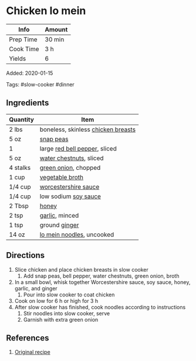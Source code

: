 # Chicken lo mein

| Info      | Amount |
| --------- | ------ |
| Prep Time | 30 min |
| Cook Time | 3 h    |
| Yields    | 6      |

Added: 2020-01-15

Tags: #slow-cooker #dinner

## Ingredients

| Quantity | Item                                                                     |
| -------- | ------------------------------------------------------------------------ |
| 2 lbs    | boneless, skinless [chicken breasts](../Ingredients/chicken%20breast.md) |
| 5 oz     | [snap peas](../Ingredients/snap-peas.md)                                 |
| 1        | large [red bell pepper](../Ingredients/red%20bell%20pepper.md), sliced   |
| 5 oz     | [water chestnuts](../Ingredients/water-chestnuts.md), sliced             |
| 4 stalks | [green onion](../Ingredients/green%20onion.md), chopped                  |
| 1 cup    | [vegetable broth](../Ingredients/vegetable%20broth.md)                   |
| 1/4 cup  | [worcestershire sauce](../Ingredients/worcestershire-sauce.md)           |
| 1/4 cup  | low sodium [soy sauce](../Ingredients/soy%20sauce.md)                    |
| 2 Tbsp   | [honey](../Ingredients/honey.md)                                         |
| 2 tsp    | [garlic](../Ingredients/garlic.md), minced                               |
| 1 tsp    | ground [ginger](../Ingredients/ginger.md)                                |
| 14 oz    | [lo mein noodles](../Ingredients/lo%20mein%20noodles.md), uncooked       |

## Directions

1. Slice chicken and place chicken breasts in slow cooker
    1. Add snap peas, bell pepper, water chestnuts, green onion, broth
2. In a small bowl, whisk together Worcestershire sauce, soy sauce, honey, garlic, and ginger
    1. Pour into slow cooker to coat chicken
3. Cook on low for 6 h or high for 3 h
4. After slow cooker has finished, cook noodles according to instructions
    1. Stir noodles into slow cooker, serve
    2. Garnish with extra green onion

## References

1. [Original recipe](https://www.eatingonadime.com/wprm_print/23335)

